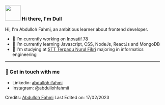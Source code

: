 
### <img src="https://i.pinimg.com/originals/00/4b/17/004b173f6e3d6843df10114e087f30a8.gif" width="50" height="50" /> Hi there, I'm Dull

Hi, I'm Abdulloh Fahmi, an ambitious learner about frontend developer.

- 🔭 I’m currently working on <a href="https://web.inovasi78.com/">Inovatif 78</a>
- 🌱 I’m currently learning Javascript, CSS, NodeJs, ReactJs and MongoDB
- 🏫 I'm studying at [STT Terpadu Nurul Fikri](https://nurulfikri.ac.id/) majoring in informatics engineering
-----
### 💬 Get in touch with me
- Linkedin: [abdulloh-fahmi](https://www.linkedin.com/in/abdulloh-fahmi/)
- Instagram: [@abdullohfahmii](https://www.instagram.com/abdullohfahmii_/)


Credits: [Abdulloh Fahmi](https://github.com/abdfahmi07)
Last Edited on: 17/02/2023
